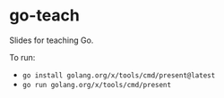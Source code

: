 # go-teach

Slides for teaching Go.

To run:

- `go install golang.org/x/tools/cmd/present@latest`
- `go run golang.org/x/tools/cmd/present`

